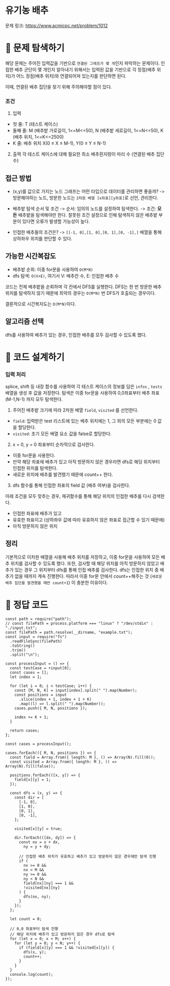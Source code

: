 # 유기농 배추

문제 링크: https://www.acmicpc.net/problem/1012

# 📌 문제 탐색하기

해당 문제는 주어진 입력값을 기반으로 `연결된 그래프가 몇 개`인지 파악하는 문제이다.
인접한 배추 군단이 몇 개인지 알아내기 위해서는 입력된 값을 기반으로 각 정점(배추 위치)가 어느 정점(배추 위치)와 연결되어져 있는지를 판단하면 된다.

이때, 연결된 배추 집단을 찾기 위해 주의해야할 점이 있다.

### 조건

1. 입력

- 첫 줄: T (테스트 케이스)
- 둘째 줄: M (배추밭 가로길이, 1<=M<=50), N (배추밭 세로길이, 1<=N<=50), K (배추 위치, 1<=K<=2500)
- K 줄: 배추 위치 X(0 ≤ X ≤ M-1), Y(0 ≤ Y ≤ N-1)

2. 출력
   각 테스트 케이스에 대해 필요한 최소 배추흰지렁이 마리 수 (연결된 배추 집단 수)

## 접근 방법

- (x,y)를 값으로 가지는 노드 그래프는 어떤 타입으로 데이터를 관리하면 좋을꺄?
  -> 방문해야하는 노드, 방문한 노드는 `2차원 배열 [x좌표][y좌표]`로 선언, 관리한다.

- 배추밭 탐색 순서 및 조건
  -> 순서: 임의의 노드를 설정하여 탐색한다.
  -> 조건: **모든** 배추밭을 탐색해야만 한다. 잘못된 조건 설정으로 인해 탐색하지 않은 배추밭 부분이 있다면 오류가 발생할 가능성이 높다.

- 인접한 배추들의 조건은?
  -> `[[-1, 0],[1, 0],[0, 1],[0, -1],]` 배열을 통해 상하좌우 위치를 판단할 수 있다.

## 가능한 시간복잡도

- 배추밭 순회: 이중 for문을 사용하여 `O(M*N)`
- dfs 탐색: `O(V+E)`, 여기서 V: 배추칸 수, E: 인접한 배추 수

코드는 전체 배추밭을 순회하며 각 칸에서 DFS를 실행한다.
DFS는 한 번 방문한 배추 위치를 탐색하지 않기 때문에 최악의 경우는 `O(M*N)` 번 DFS가 호출되는 경우이다.

결론적으로 시간복자도는 `O(M*N)`이다.

## 알고리즘 선택

dfs를 사용하여 배추가 있는 경우, 인접한 배추를 모두 검사할 수 있도록 했다.

# 📌 코드 설계하기

### 입력 처리

splice, shift 등 내장 함수를 사용하여 각 테스트 케이스의 정보를 담은 `infos` , `tests` 배열을 생성 후 값을 저장한다.
탐색은 이중 for문을 사용하여 0,0좌표부터 배추 좌표 (M-1,N-1) 까지 모두 탐색한다.

1. 주어진 배추밭 크기에 따라 2차원 배열 `field`, `visited` 를 선언한다.

- `field`: 입력받은 test 리스트에 있는 베추 위치에는 1, 그 외의 모든 부분에는 0 값을 할당한다.
- `visited`: 초기 모든 배열 요소 값을 false로 할당한다.

2. x = 0, y = 0 좌표부터 순차적으로 검사한다.

- 이중 for문을 사용한다.
- 만약 해당 좌표에 배추가 있고 아직 방문하지 않은 경우라면 dfs로 해딩 위치부터 인접한 위치를 탐색한다.
- 새로운 위치에 배추를 발견했기 때문에 count++ 한다.

3. dfs 함수를 통해 인접한 좌표의 field 값 (배추 여부)을 검사한다.

아래 조건을 모두 맞추는 경우, 재귀함수를 통해 해당 위치의 인접한 배추를 다시 검색한다.

- 인접한 좌표에 배추가 있고
- 유효한 좌표이고 (상하좌우 값에 따라 유효하지 않은 좌표로 접근할 수 있기 때문에)
- 아직 방문하지 않은 위치

## 정리

기본적으로 이차원 배열을 사용해 배추 위치를 저장하고, 이중 for문을 사용하여 모든 배추 위치를 검사할 수 있도록 했다.
또한, 검사할 때 해당 위치를 아직 방문하지 않았고 배추가 있는 경우 그 위치부터 dfs를 통해 인접 배추를 검사한다.
dfs는 인접한 위치 중 배추가 없을 때까지 계속 진행한다. 따라서 이중 for문 안에서 count++해주는 것 (`새로운 배추 집단을 발견했을 때만 count+1`) 이 충분한 이유이다.

# 📌 정답 코드

```
const path = require("path");
// const filePath = process.platform === "linux" ? "/dev/stdin" : "./input.txt";
const filePath = path.resolve(__dirname, "example.txt");
const input = require("fs")
  .readFileSync(filePath)
  .toString()
  .trim()
  .split("\n");

const processInput = () => {
  const testCase = +input[0];
  const cases = [];
  let index = 1;

  for (let i = 0; i < testCase; i++) {
    const [M, N, K] = input[index].split(" ").map(Number);
    const positions = input
      .slice(index + 1, index + 1 + K)
      .map((l) => l.split(" ").map(Number));
    cases.push({ M, N, positions });

    index += K + 1;
  }

  return cases;
};

const cases = processInput();

cases.forEach(({ M, N, positions }) => {
  const field = Array.from({ length: M }, () => Array(N).fill(0));
  const visited = Array.from({ length: M }, () => Array(N).fill(false));

  positions.forEach(([x, y]) => {
    field[x][y] = 1;
  });

  const dfs = (x, y) => {
    const dir = [
      [-1, 0],
      [1, 0],
      [0, 1],
      [0, -1],
    ];

    visited[x][y] = true;

    dir.forEach(([dx, dy]) => {
      const nx = x + dx,
        ny = y + dy;

      // 인접한 배추 위치가 유효하고 배추가 있고 방문하지 않은 경우에만 탐색 진행
      if (
        nx >= 0 &&
        nx < M &&
        ny >= 0 &&
        ny < N &&
        field[nx][ny] === 1 &&
        !visited[nx][ny]
      ) {
        dfs(nx, ny);
      }
    });
  };

  let count = 0;

  // 0,0 좌표부터 탐색 진행
  // 해당 위치에 배추가 있고 방문하지 않은 경우 dfs로 탐색
  for (let x = 0; x < M; x++) {
    for (let y = 0; y < N; y++) {
      if (field[x][y] === 1 && !visited[x][y]) {
        dfs(x, y);
        count++;
      }
    }
  }
  console.log(count);
});
```
